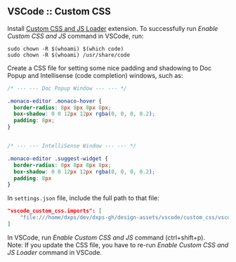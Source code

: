## VSCode :: Custom CSS

Install [Custom CSS and JS Loader](https://marketplace.visualstudio.com/items?itemName=be5invis.vscode-custom-css) extension. To successfully run *Enable Custom CSS and JS* command in VSCode, run:
```
sudo chown -R $(whoami) $(which code)
sudo chown -R $(whoami) /usr/share/code
```

Create a CSS file for setting some nice padding and shadowing to Doc Popup and Intellisense (code completion) windows, such as:
```css
/* --- --- Doc Popup Window --- --- */

.monaco-editor .monaco-hover {
  border-radius: 8px 8px 8px 8px;
  box-shadow: 0 0 12px 12px rgba(0, 0, 0, 0.2);
  padding: 8px;
}


/* --- --- IntelliSense Window --- --- */

.monaco-editor .suggest-widget {
  border-radius: 8px 8px 8px 8px;
  box-shadow: 0 0 12px 12px rgba(0, 0, 0, 0.2);
  padding: 8px
}
```

In `settings.json` file, include the full path to that file:
```json
"vscode_custom_css.imports": [
    "file:///home/dxps/dev/dxps-gh/design-assets/vscode/custom_css/vscode_custom.css"
]
```

In VSCode, run *Enable Custom CSS and JS* command (ctrl+shift+p).<br/>
Note: If you update the CSS file, you have to re-run _Enable Custom CSS and JS Loader_ command in VSCode.

